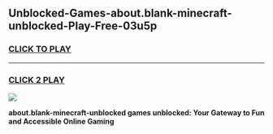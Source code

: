 
## Unblocked-Games-about.blank-minecraft-unblocked-Play-Free-03u5p
<h3>
<a href="https://premium76.site?title=about.blank-minecraft-unblocked&ref=18A1">CLICK TO PLAY</a></h3>
<hr>

<h3>
<a href="https://premium76.site?title=about.blank-minecraft-unblocked&ref=18A1">CLICK 2 PLAY</a>
  
</h3>

<a href="https://premium76.site?title=about.blank-minecraft-unblocked&ref=18A1"><img src="https://clearcache.store/games.png"></a>


**about.blank-minecraft-unblocked games unblocked: Your Gateway to Fun and Accessible Online Gaming**

